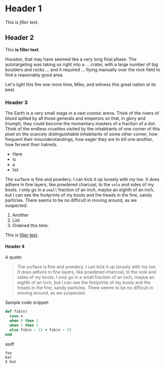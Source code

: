 # Header 1

This is *filler* text.

## Header 2

This **is filler text**.

Houston, that may have seemed like a very long final phase. The autotargeting was taking us right into a ...
crater, with a large number of big boulders and rocks ... and it required ... flying manually over the rock
field to find a reasonably good area.

Let's light this fire one more time, Mike, and witness this great nation at its best.

### Header 3

The Earth is a very small stage in a vast cosmic arena. Think of the rivers of blood spilled by all those
generals and emperors so that, in glory and triumph, they could become the momentary masters of a fraction of
a dot. Think of the endless cruelties visited by the inhabitants of one corner of this pixel on the scarcely
distinguishable inhabitants of some other corner, how frequent their misunderstandings, how eager they are to
kill one another, how fervent their hatreds.

* Here
* is
* a
* list

The surface is fine and powdery. I can kick it up loosely with my toe. It does adhere in fine layers, like
powdered charcoal, to the `sole` and sides of my boots. I only go in a `small` fraction of an inch, maybe an
eighth of an inch, but I can see the footprints of my boots and the treads in the fine, sandy particles. There
seems to be no difficult in moving around, as we suspected.

1. Another
1. List
1. Ordered this time.

This is [filler text](http://google.com).

#### Header 4

A quote:

> The surface is fine and powdery. I can kick it up loosely with my toe. It does adhere in fine layers, like
> powdered charcoal, to the sole and sides of my boots. I only go in a small fraction of an inch, maybe an
> eighth of an inch, but I can see the footprints of my boots and the treads in the fine, sandy particles. There
> seems to be no difficult in moving around, as we suspected.

Sample code snippet:

``` ruby
def fib(n)
  case n
  when 0 then 1
  when 1 then 1
  else fib(n - 1) + fib(n - 2)
end
```

asdf

```
foo
bar
$ baz
```
